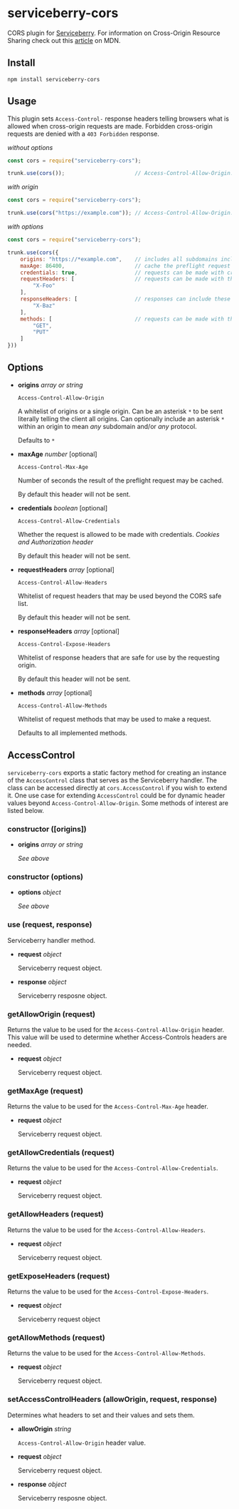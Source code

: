 serviceberry-cors
=================

CORS plugin for [Serviceberry](https://serviceberry.js.org). For information on
Cross-Origin Resource Sharing check out this [article](https://developer.mozilla.org/en-US/docs/Web/HTTP/CORS)
on MDN.

Install
-------

```shell-script
npm install serviceberry-cors
```

Usage
-----

This plugin sets `Access-Control-` response headers telling browsers what is
allowed when cross-origin requests are made. Forbidden cross-origin requests
are denied with a `403 Forbidden` response.

*without options*
```javascript
const cors = require("serviceberry-cors");

trunk.use(cors());                      // Access-Control-Allow-Origin: *
```

*with origin*
```javascript
const cors = require("serviceberry-cors");

trunk.use(cors("https://example.com")); // Access-Control-Allow-Origin: https://example.com
```

*with options*
```javascript
const cors = require("serviceberry-cors");

trunk.use(cors({
    origins: "https://*example.com",    // includes all subdomains including none
    maxAge: 86400,                      // cache the preflight request for a day
    credentials: true,                  // requests can be made with credentials
    requestHeaders: [                   // requests can be made with these headers
        "X-Foo"
    ],
    responseHeaders: [                  // responses can include these headers
        "X-Baz"
    ],
    methods: [                          // requests can be made with these methods
        "GET",
        "PUT"
    ]
}))
```

Options
-------
  - **origins** *array or string*

	`Access-Control-Allow-Origin`

    A whitelist of origins or a single origin. Can be an asterisk `*` to be sent
	literally telling the client all origins. Can optionally include an asterisk
	`*` within
     an origin to mean *any* subdomain and/or *any* protocol.

	Defaults to `*`

  - **maxAge** *number* [optional]

    `Access-Control-Max-Age`

    Number of seconds the result of the preflight request may be cached.

    By default this header will not be sent.

  - **credentials** *boolean* [optional]

    `Access-Control-Allow-Credentials`

    Whether the request is allowed to be made with credentials. *Cookies and
	Authorization header*

	By default this header will not be sent.

  - **requestHeaders** *array* [optional]

    `Access-Control-Allow-Headers`

    Whitelist of request headers that may be used beyond the CORS safe list.

	By default this header will not be sent.

  - **responseHeaders** *array* [optional]

    `Access-Control-Expose-Headers`

    Whitelist of response headers that are safe for use by the requesting origin.

	By default this header will not be sent.

  - **methods** *array* [optional]

    `Access-Control-Allow-Methods`

    Whitelist of request methods that may be used to make a request.

	Defaults to all implemented methods.

AccessControl
-------------

`serviceberry-cors` exports a static factory method for creating an instance of
the `AccessControl` class that serves as the Serviceberry handler. The class
can be accessed directly at `cors.AccessControl` if you wish to extend it. One
use case for extending `AccessControl` could be for dynamic header values beyond
`Access-Control-Allow-Origin`. Some methods of interest are listed below.

### constructor ([origins])

  - **origins** *array or string*

    *See above*

### constructor (options)

  - **options** *object*

    *See above*

### use (request, response)

Serviceberry handler method.

  - **request** *object*

    Serviceberry request object.

  - **response** *object*

    Serviceberry resposne object.

### getAllowOrigin (request)

Returns the value to be used for the `Access-Control-Allow-Origin` header. This
value will be used to determine whether Access-Controls headers are needed.

  - **request** *object*

    Serviceberry request object.

### getMaxAge (request)

Returns the value to be used for the `Access-Control-Max-Age` header.

  - **request** *object*

    Serviceberry request object.

### getAllowCredentials (request)

Returns the value to be used for the `Access-Control-Allow-Credentials`.

  - **request** *object*

    Serviceberry request object.

### getAllowHeaders (request)

Returns the value to be used for the `Access-Control-Allow-Headers`.

  - **request** *object*

    Serviceberry request object.

### getExposeHeaders (request)

Returns the value to be used for the `Access-Control-Expose-Headers`.

  - **request** *object*

    Serviceberry request object

### getAllowMethods (request)

Returns the value to be used for the `Access-Control-Allow-Methods`.

  - **request** *object*

    Serviceberry request object.

### setAccessControlHeaders (allowOrigin, request, response)

Determines what headers to set and their values and sets them.

  - **allowOrigin** *string*

    `Access-Control-Allow-Origin` header value.

  - **request** *object*

    Serviceberry request object.

  - **response** *object*

    Serviceberry resposne object.
